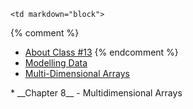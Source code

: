 	<td markdown="block">
{% comment %}
* [About Class #13](slides/13/meta.html)
{% endcomment %}
* [Modelling Data](slides/13/modelling-data.html)
* [Multi-Dimensional Arrays](slides/13/nested-arrays.html)
</td>
	<td markdown="block">
* __Chapter 8__ - Multidimensional Arrays
</td>
	<td markdown="block">
<!--
* [](assignments/.html)
-->
</td>
